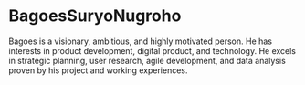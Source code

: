 # BagoesSuryoNugroho
Bagoes is a visionary, ambitious, and highly motivated person. He has interests in product development, digital product, and technology. He excels in strategic planning, user research, agile development, and data analysis proven by his project and working experiences.
